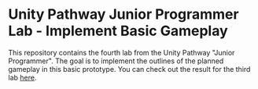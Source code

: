 # Unity Pathway Junior Programmer Lab - Implement Basic Gameplay

This repository contains the fourth lab from the Unity Pathway "Junior Programmer". The goal is to implement the outlines of the planned gameplay in this basic prototype. You can check out the result for the third lab [here](https://github.com/JoshuaScherer1996/unity_pathway_lab_playercontrol).